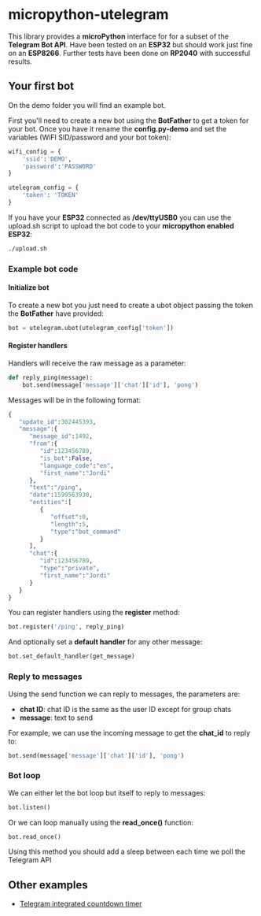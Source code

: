 # micropython-utelegram

This library provides a **microPython** interface for for a subset of the **Telegram Bot API**. Have been tested on an **ESP32** but should work just fine on an **ESP8266**. Further tests have been done on **RP2040** with successful results.

## Your first bot

On the demo folder you will find an example bot. 

First you'll need to create a new bot using the **BotFather** to get a token for your bot. Once you have it rename the **config.py-demo** and set the variables (WiFI SID/password and your bot token):

```python
wifi_config = {
    'ssid':'DEMO',
    'password':'PASSW0RD'
}

utelegram_config = {
    'token': 'TOKEN'
}
```

If you have your **ESP32** connected as **/dev/ttyUSB0** you can use the upload.sh script to upload the bot code to your **micropython enabled ESP32**:

```bash
./upload.sh
```

### Example bot code

#### Initialize bot

To create a new bot you just need to create a ubot object passing the token the **BotFather** have provided:

```python
bot = utelegram.ubot(utelegram_config['token'])
```

#### Register handlers

Handlers will receive the raw message as a parameter:

```python
def reply_ping(message):
    bot.send(message['message']['chat']['id'], 'pong')
```

Messages will be in the following format:

```python
{
   "update_id":302445393,
   "message":{
      "message_id":1492,
      "from":{
         "id":123456789,
         "is_bot":False,
         "language_code":"en",
         "first_name":"Jordi"
      },
      "text":"/ping",
      "date":1599563930,
      "entities":[
         {
            "offset":0,
            "length":5,
            "type":"bot_command"
         }
      ],
      "chat":{
         "id":123456789,
         "type":"private",
         "first_name":"Jordi"
      }
   }
}
```

You can register handlers using the **register** method:

```python
bot.register('/ping', reply_ping)
```

And optionally set a **default handler** for any other message:

```python
bot.set_default_handler(get_message)
```

### Reply to messages

Using the send function we can reply to messages, the parameters are:

* **chat ID**: chat ID is the same as the user ID except for group chats
* **message**: text to send

For example, we can use the incoming message to get the **chat_id** to reply to:

```python
bot.send(message['message']['chat']['id'], 'pong')
```

### Bot loop

We can either let the bot loop but itself to reply to messages:

```python
bot.listen()
```

Or we can loop manually using the **read_once()** function:

```python
bot.read_once()
```

Using this method you should add a sleep between each time we poll the Telegram API

## Other examples

* [Telegram integrated countdown timer](https://github.com/jordiprats/micropython-remainigdays)
